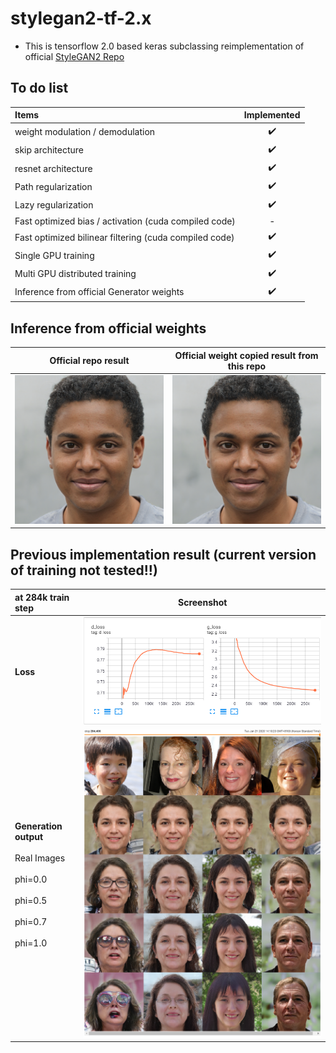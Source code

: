 # stylegan2-tf-2.x
* This is tensorflow 2.0 based keras subclassing reimplementation of official [StyleGAN2 Repo](https://github.com/NVlabs/stylegan2)

## To do list
| Items | Implemented |
| :--- |  :---: |
| weight modulation / demodulation | :heavy_check_mark: |
| skip architecture | :heavy_check_mark: |
| resnet architecture | :heavy_check_mark: |
| Path regularization | :heavy_check_mark: |
| Lazy regularization | :heavy_check_mark: |
| Fast optimized bias / activation (cuda compiled code) | - |
| Fast optimized bilinear filtering (cuda compiled code) | :heavy_check_mark: |
| Single GPU training | :heavy_check_mark: |
| Multi GPU distributed training | :heavy_check_mark: |
| Inference from official Generator weights | :heavy_check_mark: |

## Inference from official weights
| Official repo result | Official weight copied result from this repo |
| :---: | :---: |
| ![official_result] | ![restored_result] |

## Previous implementation result (current version of training not tested!!)
| at 284k train step | Screenshot |
| :--- |  :---: |
| **Loss** |  ![loss_tensorboard] |
| **Generation output**<br><br>Real Images<br><br>phi=0.0<br><br>phi=0.5<br><br>phi=0.7<br><br>phi=1.0  | ![generation_tensorboard] |

[loss_tensorboard]: assets/tf-keras-stylegan2-loss.PNG
[generation_tensorboard]: assets/tf-keras-stylegan2-fake-images.PNG
[official_result]: assets/seed6600-official.png
[restored_result]: assets/seed6600-restored.png